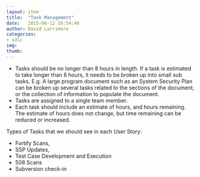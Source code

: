 ```yaml
---
layout: item
title:  "Task Management"
date:   2015-06-12 16:54:46
author: David Larrimore
categories:
- sdlc
img: 
thumb: 
---
```



* Tasks should be no longer than 8 hours in length. If a task is estimated to take longer than 8 hours, it needs to be broken up into small sub tasks. E.g. A large program document such as an System Security Plan can be broken up several tasks related to the sections of the document, or the collection of information to populate the document.
* Tasks are assigned to a single team member.
* Each task should include an estimate of hours, and hours remaining. The estimate of hours does not change, but time remaining can be reduced or increased. 

Types of Tasks that we should see in each User Story:

* Fortify Scans, 
* SSP Updates, 
* Test Case Development and Execution
* 508 Scans
* Subversion check-in

